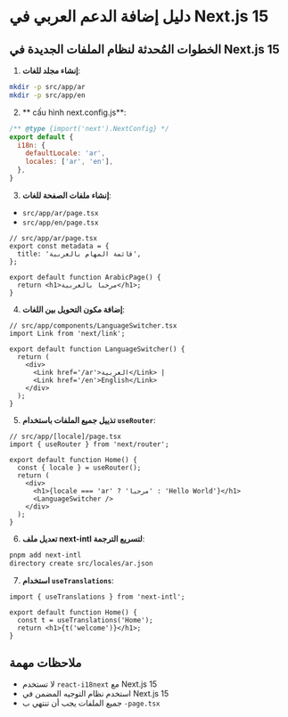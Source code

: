 # دليل إضافة الدعم العربي في Next.js 15

## الخطوات المُحدثة لنظام الملفات الجديدة في Next.js 15

1. **إنشاء مجلد للغات**:
```bash
mkdir -p src/app/ar
mkdir -p src/app/en
```

2. ** cấu hình next.config.js**:
```javascript
/** @type {import('next').NextConfig} */
export default {
  i18n: {
    defaultLocale: 'ar',
    locales: ['ar', 'en'],
  },
}
```

3. **إنشاء ملفات الصفحة للغات**:
- `src/app/ar/page.tsx`
- `src/app/en/page.tsx`

```tsx
// src/app/ar/page.tsx
export const metadata = {
  title: 'قائمة المهام بالعربية',
};

export default function ArabicPage() {
  return <h1>مرحبا بالعربية</h1>;
}
```

4. **إضافة مكون التحويل بين اللغات**:
```tsx
// src/app/components/LanguageSwitcher.tsx
import Link from 'next/link';

export default function LanguageSwitcher() {
  return (
    <div>
      <Link href='/ar'>العربية</Link> | 
      <Link href='/en'>English</Link>
    </div>
  );
}
```

5. **تذييل جميع الملفات باستخدام `useRouter`**:
```tsx
// src/app/[locale]/page.tsx
import { useRouter } from 'next/router';

export default function Home() {
  const { locale } = useRouter();
  return (
    <div>
      <h1>{locale === 'ar' ? 'مرحبا' : 'Hello World'}</h1>
      <LanguageSwitcher />
    </div>
  );
}
```

6. **تعديل ملف next-intl لتسريع الترجمة**:
```bash
pnpm add next-intl
directory create src/locales/ar.json
```

7. **استخدام `useTranslations`**:
```tsx
import { useTranslations } from 'next-intl';

export default function Home() {
  const t = useTranslations('Home');
  return <h1>{t('welcome')}</h1>;
}
```

## ملاحظات مهمة
- لا تستخدم `react-i18next` مع Next.js 15
- استخدم نظام التوجيه المضمن في Next.js 15
- جميع الملفات يجب أن تنتهي ب `-page.tsx`